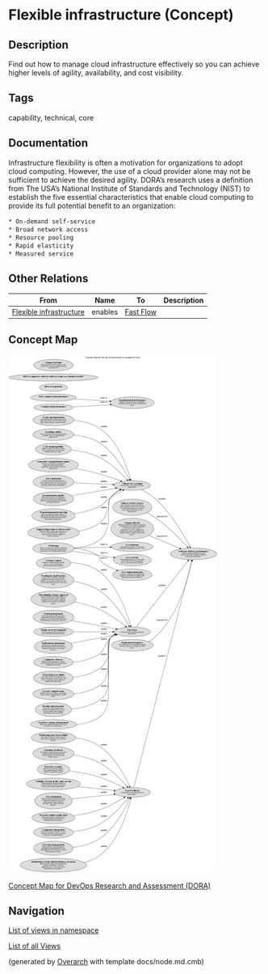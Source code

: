 
# Flexible infrastructure (Concept)
## Description
Find out how to manage cloud infrastructure effectively so you can achieve higher levels of agility, availability, and cost visibility.


## Tags
capability, technical, core

## Documentation
Infrastructure flexibility is often a motivation for organizations to adopt cloud computing. However, the use of a cloud provider alone may not be sufficient to achieve the desired agility. DORA’s research uses a definition from The USA’s National Institute of Standards and Technology (NIST) to establish the five essential characteristics that enable cloud computing to provide its full potential benefit to an organization:

    * On-demand self-service
    * Broad network access
    * Resource pooling
    * Rapid elasticity
    * Measured service
## Other Relations
| From | Name | To | Description |
|---|---|---|---|
| [Flexible infrastructure](../../software-development/dora/flexible-infrastructure.md) | enables | [Fast Flow](../../software-development/dora/fast-flow.md) |  |

## Concept Map
![Concept Map for DevOps Research and Assessment (DORA)](../../software-development/dora/concept-view.png)

[Concept Map for DevOps Research and Assessment (DORA)](../../software-development/dora/concept-view.md)


## Navigation
[List of views in namespace](./views-in-namespace.md)

[List of all Views](../../views.md)


(generated by [Overarch](https://github.com/soulspace-org/overarch) with template docs/node.md.cmb)
